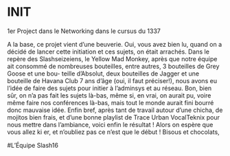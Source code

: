 # INIT
1er Project dans le Networking dans le cursus du 1337


A la base, ce projet vient d’une beuverie. Oui, vous avez bien lu, quand on a décidé de lancer cette initiation et ces sujets, on était arrachés.
Dans le repère des Slashseizeiens, le Yellow Mad Monkey, après que notre équipe ait consommé de nombreuses bouteilles, entre autres, 3 bouteilles de Grey Goose et une bou- teille d’Absolut, deux bouteilles de Jagger et une bouteille de Havana Club 7 ans d’âge (oui, il faut préciser!), nous avons eu l’idée de faire des sujets pour initier à l’adminsys et au réseau.
Bon, bien sûr, on n’a pas fait les sujets là-bas, même si, en vrai, on aurait pu, voire même faire nos conférences là-bas, mais tout le monde aurait fini bourré donc mauvaise idée.
Enfin bref, après tant de travail autour d’une chicha, de mojitos bien frais, et d’une bonne playlist de Trace Urban VocalTeknix pour nous mettre dans l’ambiance, voici enfin le résultat !
Alors on espère que vous allez ki er, et n’oubliez pas ce n’est que le début ! Bisous et chocolats,


#L’Équipe Slash16
